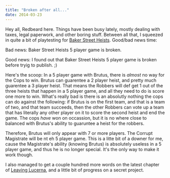 ```yaml
---
title: "Broken after all..."
date: 2014-03-23
---
```

Hey all, Redbeard here. Things have been busy lately, mostly dealing with taxes, legal paperwork, and other boring stuff. Between all that, I squeezed in quite a bit of playtesting for [Baker Street Heists](../baker-street-heists). Good/bad news time:

Bad news: Baker Street Heists 5 player game is broken.

Good news: I found out that Baker Street Heists 5 player game is broken before tryig to publish. ;)

Here's the scoop: In a 5 player game with Brutus, there is _almost_ no way for the Cops to win. Brutus can guarentee a 2 player heist, and pretty much guarentee a 3 player heist. That means the Robbers will def get 1 out of the three heists that happen in a 5 player game, and all they need to do is score one more to win. What's really bad is there is an absolutly nothing the cops can do against the following: if Brutus is on the first team, and that is a team of two, and that team succeeds, then the other Robbers can vote up a team that has literally any other player on it to score the second heist and end the game. The cops _have_ won on occassion, but it is no where close to balanced with Brutus's ability to guaruntee a heist for the robbers.

Therefore, Brutus will only appear with 7 or more players. The Corrupt Magistrate will be nt eh 5 player game. This is a litte bit of a downer for me, cause the Magistrate's ability (knowing Brutus) is absolutely useless in a 5 player game, and thus he is no longer special. It's the only way to make it work though.

I also managed to get a couple hundred more words on the latest chapter of [Leaving Lucerna](../story/leaving-lucerna/chapter-5-the-witch), and a little bit of progress on a secret project.

